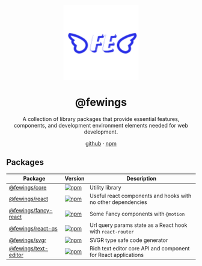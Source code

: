 <p align="center">
    <a href="https://github.com/livemehere/fewings">
        <img src="https://github.com/livemehere/fewings/blob/master/img/logo.png?raw=true" alt="logo" width="200" />
    </a>
    <h1 align="center">@fewings</h1>      
    <p align="center">
        A collection of library packages that provide essential features, components, and development environment elements needed for web development.
    </p>
    <p align="center">
        <a href="https://livemehere.github.io/fewings/">github</a>
        &middot;
        <a href="https://www.npmjs.com/org/fewings">npm</a>
    </p>
</p>

## Packages

| Package                                                                                        | Version                                                                                                         | Description                                                    |
| ---------------------------------------------------------------------------------------------- | --------------------------------------------------------------------------------------------------------------- | -------------------------------------------------------------- |
| [@fewings/core](https://github.com/livemehere/fewings/tree/master/packages/core)               | [![npm](https://img.shields.io/npm/v/@fewings/core)](https://www.npmjs.com/package/@fewings/core)               | Utility library                                                |
| [@fewings/react](https://github.com/livemehere/fewings/tree/master/packages/react)             | [![npm](https://img.shields.io/npm/v/@fewings/react)](https://www.npmjs.com/package/@fewings/react)             | Useful react components and hooks with no other dependencies   |
| [@fewings/fancy-react](https://github.com/livemehere/fewings/tree/master/packages/fancy-react) | [![npm](https://img.shields.io/npm/v/@fewings/fancy-react)](https://www.npmjs.com/package/@fewings/fancy-react) | Some Fancy components with `@motion`                           |
| [@fewings/react-qs](https://github.com/livemehere/fewings/tree/master/packages/react-qs)       | [![npm](https://img.shields.io/npm/v/@fewings/react-qs)](https://www.npmjs.com/package/@fewings/react-qs)       | Url query params state as a React hook with `react-router`     |
| [@fewings/svgr](https://github.com/livemehere/fewings/tree/master/packages/svgr)               | [![npm](https://img.shields.io/npm/v/@fewings/svgr)](https://www.npmjs.com/package/@fewings/svgr)               | SVGR type safe code generator                                  |
| [@fewings/text-editor](https://github.com/livemehere/fewings/tree/master/packages/text-editor) | [![npm](https://img.shields.io/npm/v/@fewings/text-editor)](https://www.npmjs.com/package/@fewings/text-editor) | Rich text editor core API and component for React applications |
